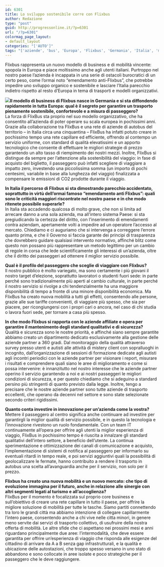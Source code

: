 ```yaml
---
id: 6301
title: Lo sviluppo sostenibile corre con Flixbus
author: Redazione
type: "post"
guid: http://progressonline.it/?p=6301
url: "/?p=6301"
colormag_page_layout:
- default_layout
categories: "['AUTO']"
tags: "['aziende', 'bus', 'Europa', 'Flixbus', 'Germania', 'Italia', 'mobilità', 'sharing economy']"
---
```


Flixbus rappresenta un nuovo modello di business e di mobilità vincente: spopola in Europa e piace moltissimo anche agli utenti italiani. Purtroppo nel nostro paese l’azienda è incappata in una serie di ostacoli burocratici di un certo peso, come l’ormai noto “emendamento anti-Flixbus”, che potrebbe impedire uno sviluppo organico e sostenibile e lasciare l’Italia parecchio indietro rispetto al resto d’Europa in tema di trasporti e modelli organizzativi.

**![](https://progressonline.it/wp-content/uploads/2017/09/flixbus-alpen-2016-1-300x147.png)Il modello di business di Flixbus nasce in Germania e si sta diffondendo rapidamente in tutta Europa: qual è il segreto per garantire un trasporto pienamente sostenibile, confortevole e a misura di passeggero?**  
La forza di FlixBus sta proprio nel suo modello organizzativo, che ha consentito all’azienda di poter operare su scala europea in pochissimi anni. Grazie alla collaborazione tra FlixBus e una rete di aziende di autobus del territorio – in Italia circa una cinquantina – FlixBus ha infatti potuto creare in pochissimo tempo una rete capillare ed efficiente, offrendo al contempo un servizio uniforme, con standard di qualità elevatissimi e un apporto tecnologico che consente di effettuare le migliori strategie di prezzo garantendo un alto tasso di riempimento dei nostri mezzi. Inoltre, FlixBus si distingue da sempre per l’attenzione alla sostenibilità del viaggio: in fase di acquisto del biglietto, il passeggero può infatti scegliere di viaggiare a impatto zero, investendo una piccolissima somma (un importo di pochi centesimi, variabile in base alla lunghezza del viaggio) finalizzata a compensare le emissioni di CO2 prodotte durante il viaggio.

**In Italia il percorso di Flixbus si sta dimostrando parecchio accidentato, soprattutto in virtù dell’ormai famoso “emendamento anti Flixbus”: quali sono le criticità maggiori riscontrate nel nostro paese e in che modo ritenete possibile superarle?**  
In Italia sta accadendo qualcosa di molto grave, che non si limita ad arrecare danno a una sola azienda, ma all’intero sistema Paese: si sta pregiudicando la certezza del diritto, con l’inserimento di emendamenti contra aziendam, apertamente volti a impedire ad un operatore l’accesso al mercato. Chiediamo e ci auguriamo che si intervenga a correggere l’errore quanto prima, e che il Governo si faccia garante dei principi di trasparenza che dovrebbero guidare qualsiasi intervento normativo, affinché blitz come questo non possano più rappresentare un metodo legittimo per un cambio di regole in corsa che lede scientificamente gli interessi di un’azienda, oltre che il diritto dei passeggeri ad ottenere il miglior servizio possibile.

**Qual è il profilo del passeggero che sceglie di viaggiare con Flixbus?**  
Il nostro pubblico è molto variegato, ma sono certamente i più giovani il nostro target d’elezione, soprattutto lavoratori o studenti fuori sede: in parte perché sono tradizionalmente più aperti al cambio culturale, in parte perché il nostro servizio si rivolge a chi tendenzialmente ha una maggiore disponibilità di tempo a fronte di una minore disponibilità economica. Ma FlixBus ha creato nuova mobilità a tutti gli effetti, consentendo alle persone, grazie alle sue tariffe convenienti, di viaggiare più spesso, che sia per piacere, per ricongiungersi con i propri cari o ancora, nel caso di chi studia o lavora fuori sede, per tornare a casa più spesso.

**In che modo Flixbus si rapporta con le aziende affiliate e opera per garantire il mantenimento degli standard qualitativi e di sicurezza?**  
Qualità e sicurezza sono le nostre priorità, e affinché siano sempre garantite abbiamo creato un dipartimento dedicato esclusivamente alla gestione delle aziende partner a 360 gradi. Dal monitoraggio della qualità attraverso survey presso utenti e autisti alle attività di mistery client con sopralluoghi in incognito, dall’organizzazione di sessioni di formazione dedicate agli autisti agli incontri periodici con le aziende partner per visionare i report, misurare i risultati e comprendere quali siano le aree di miglioramento e come si possa intervenire: è innanzitutto nel nostro interesse che le aziende partner operino il servizio garantendo a noi e ai nostri passeggeri le migliori condizioni di sicurezza, e per questo chiediamo che si adeguino a standard persino più stringenti di quanto previsto dalla legge. Inoltre, tengo a precisare che le nostre aziende partner sono tutte aziende di trasporto eccellenti, che operano da decenni nel settore e sono state selezionate secondo criteri rigidissimi.

**Quanto conta investire in innovazione per un’azienda come la vostra?**  
Mettere il passeggero al centro significa anche continuare ad investire per garantirgli la miglior qualità di servizio possibile, e in questo la tecnologia e l’innovazione rivestono un ruolo fondamentale. Con un team IT continuamente all’opera per offrire agli utenti la miglior esperienza di viaggio, FlixBus in pochissimo tempo è riuscita a innalzare gli standard qualitativi dell’intero settore, a beneficio dell’utente. La continua sperimentazione e ottimizzazione dei canali di comunicazione e acquisto, l’implementazione di sistemi di notifica al passeggero per informarlo su eventuali ritardi in tempo reale, e poi servizi aggiuntivi quali la possibilità di geolocalizzare le fermate, hanno contribuito a rendere il trasporto in autobus una scelta all’avanguardia anche per il servizio, non solo per il prezzo.

**Flixbus ha creato una nuova mobilità e un nuovo mercato: che tipo di evoluzione immagina per il futuro, anche in relazione alle sinergie con altri segmenti legati al turismo e all’accoglienza?**  
FlixBus per il momento è focalizzata sul proprio core business e sull’obiettivo di creare una rete capillare in tutto il paese, per offrire la migliore soluzione di mobilità per tutte le tasche. Siamo partiti connettendo tra loro le grandi città ma abbiamo intenzione di collegare capillarmente l’intero paese, consentendo anche a chi vive nelle citta minori, in genere meno servite dai servizi di trasporto collettivo, di usufruire della nostra offerta di mobilità. Le altre sfide che ci aspettano nei prossimi mesi e anni riguardano principalmente due aree: l’intermodalità, che deve essere garantita per offrire un’esperienza di viaggio che risponda alle esigenze del cittadino di arrivare da A a B senza gap infrastrutturali, e la qualità e ubicazione delle autostazioni, che troppo spesso versano in uno stato di abbandono e sono collocate in aree isolate e poco strategiche per il passeggero che le deve raggiungere.
